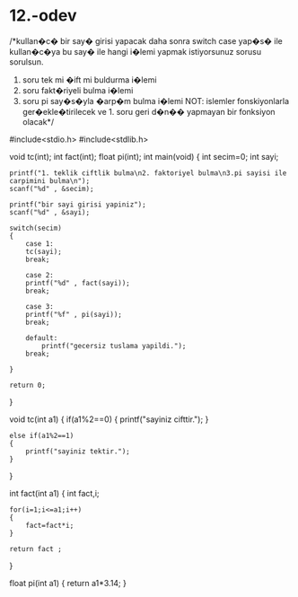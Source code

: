 # 12.-odev

/*kullan�c� bir say� girisi yapacak daha sonra switch case yap�s� ile kullan�c�ya bu say� ile hangi i�lemi yapmak istiyorsunuz sorusu sorulsun.
1. soru tek mi �ift mi buldurma i�lemi
2. soru fakt�riyeli bulma i�lemi
3. soru pi say�s�yla �arp�m bulma i�lemi
NOT: islemler fonskiyonlarla ger�ekle�tirilecek ve 1. soru geri d�n�� yapmayan bir fonksiyon olacak*/

#include<stdio.h>
#include<stdlib.h>

void tc(int);
int fact(int);
float pi(int);
int main(void)
{
	int secim=0;
	int sayi;
	
	
	printf("1. teklik ciftlik bulma\n2. faktoriyel bulma\n3.pi sayisi ile carpimini bulma\n");
	scanf("%d" , &secim);
	
	printf("bir sayi girisi yapiniz");
	scanf("%d" , &sayi);
	
	switch(secim)
	{
		case 1: 
		tc(sayi);
		break;
		
		case 2:
		printf("%d" , fact(sayi));
		break;
		
		case 3:
		printf("%f" , pi(sayi));
		break;
		
		default:
			printf("gecersiz tuslama yapildi.");
		break;
		
	}
	
	return 0;	
}

void tc(int a1)
{
	if(a1%2==0)
	{
		printf("sayiniz cifttir.");
	}
	
	else if(a1%2==1)
	{
		printf("sayiniz tektir.");
	}
	
	
}

int fact(int a1)
{
	int fact,i;
	
	for(i=1;i<=a1;i++)
	{
		fact=fact*i;
	}
	
	return fact ;
}

float pi(int a1)
{
	return a1*3.14;	
}
